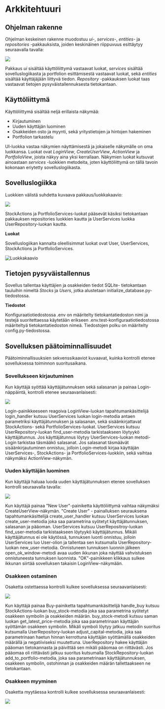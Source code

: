 # Arkkitehtuuri

## Ohjelman rakenne

Ohjelman keskeinen rakenne muodostuu _ui-_, _services-_, _entities-_ ja _repositories_ -pakkauksista, joiden keskinäinen riippuvuus esittäytyy seuraavalla tavalla:

![](./kuvat/pakkausrakenne.png)

Pakkaus _ui_ sisältää käyttöliittymä vastaavat luokat, _services_ sisältää sovelluslogiikasta ja portfolion esittämisestä vastaavat luokat, sekä _entities_ sisältää käyttäjäjään liittyvä tiedon. _Repository_ -pakkauksen luokat taas vastaavat tietojen pysyväistallennuksesta tietokantaan.

## Käyttöliittymä

Käyttöliittymä sisältää neljä erillaista näkymää:

- Kirjautuminen
- Uuden käyttäjän luominen
- Osakkeiden osto ja myynti, sekä yritystietojen ja hintojen hakeminen
- Portfolion tarkastelu

UI-luokka vastaa näkymien näyttämisestä ja jokaiselle näkymälle on oma luokkansa. Luokat ovat _LoginView_, _CreateUserView_, _ActionView_ ja _PortfolioView_, joista näkyy aina yksi kerrallaan. Näkymien luokat kutsuvat ainoastaan _services_ -luokkien metodeita, joten käyttöliittymä on tällä tavoin kokonaan eriytetty sovelluslogiikasta. 

## Sovelluslogiikka

Luokkien välistä suhdetta kuvaava pakkaus/luokkakaavio:

![](./kuvat/luokka_pakkaus_kaavio.png)

StockActions ja PortfolioServices-luokat pääsevät käsiksi tietokantaan pakkauksen repositories luokkien kautta ja UserServices luokka UserRepository-luokan kautta.   

**Luokat**

Sovelluslogiikan kannalta oleellisimmat luokat ovat User, UserServices, StockActions ja PortfolioServices.

![Luokkakaavio](./kuvat/luokat.png)

## Tietojen pysyväistallennus

Sovellus tallentaa käyttäjien ja osakkeiden tiedot SQLite- tietokantaan tauluihin nimeltä _Stocks_ ja _Users_, jotka alustetaan initialize_database.py-tiedostossa.

**Tiedostot**

Konfiguraatiotiedostossa .env on määritelty tietokantatiedoston nimi ja testejä suoritettaessa käytetään erikseen .env.test-konfiguraatiotiedostossa määriteltyä tietokantatiedoston nimeä. Tiedostojen polku on määritelty config.py-tiedostossa.

## Sovelluksen päätoiminnallisuudet

Päätoiminnallisuuksien sekvenssikaaviot kuvaavat, kuinka kontrolli etenee sovelluksessa toiminnon suoritusaikana.

### Sovellukseen kirjautuminen

Kun käyttäjä syöttää käyttäjätunnuksen sekä salasanan ja painaa Login-näppäintä, kontrolli etenee seuraavanlaisesti:

![](./kuvat/login_kontrolli.png)

Login-painikkeeseen reagoiva LoginView-luokan tapahtumankäsittelijä login_handler kutsuu UserServices luokan login-metodia antaen parametriksi käyttäjätunnuksen ja salasanan, sekä sisäänkirjattavat StockActions- sekä PortfolioServices-luokat. UserServices kutsuu UserRepository-luokan find_user-metodia tarkistaakseen löytyykö käyttäjätunnus. Jos käyttäjätunnus löytyy UserServices-luokan metodi-Login tarkistaa täsmääkö salasanat. Jos salasanat täsmäävät sisäänkirjautuminen onnistuu, jolloin Login-metodi kirjaa käyttäjän UserServices-, StockActions- ja PortfolioServices-luokkiin, sekä vaihtaa näkymäksi ActionView-näkymän.

### Uuden käyttäjän luominen

Kun käyttäjä haluaa luoda uuden käyttäjätunnuksen etenee sovelluksen kontrolli seuraavalla tavalla:

![](./kuvat/new_user_kontrolli.png)

Kun käyttäjä painaa "New User"-painiketta käyttöliittymä vaihtaa näkymäksi CreateUserView-näkymän. "Create User" - painalluksen seurauksena tapahtumankäsittelijä create_user_handler kutsuu UserServices luokan create_user-metodia joka saa parametrina syötetyt käyttäjätunnuksen, salasanan ja pääoman. UserServices kutsuu UserRepositroy-luokan find_user-metodia tarkistaakseen löytyykö käyttäjätunnus. Mikäli käyttäjätunnus ei ole käytössä, tunnuksen luonti onnistuu, jolloin UserServices luo User-olion ja tallentaa sen kutsumalla UserRepository-luokan new_user-metodia. Onnistuneen tunnuksen luonnin jälkeen open_ok_window-metodi avaa uuden ikkunan joka näyttää vahvistuksen onnistuneesta tunnuksen luonnista. "OK"-painikkeen klikkaus sulkee ikkunan siirtää sovelluksen takaisin LoginView-näkymään.

### Osakkeen ostaminen

Osaketta ostettaessa kontrolli kulkee sovelluksessa seuraavanlaisesti:

![](./kuvat/buying.png)

Kun käyttäjä painaa Buy-painiketta tapahtumankäsittelijä handle_buy kutsuu StockActions-luokan buy_stock-metodia joka saa parametrina syötetyt osakkeen symbolin ja osakkeiden määrän. buy_stock-metodi kutsuu saman luokan get_latest_price-metodia joka saa parametrinaan käyttäjän syöttämän osakkeen symbolin. Mikäli symboli löytyy jatkuu metodin suoritus kutsumalla UserRepository-luokan adjust_capital-metodia, joka saa parametrinaan haetun hinnan kerrottuna käyttäjän syöttämällä osakkeiden määrällä ja negatiiviseksi muutettuna. UserRepository hakee käyttäjän pääoman tietokannasta ja päivittää sen mikäli pääomaa on riittävästi. Jos pääomaa oli riittävästi jatkuu suoritus kutsumalla StockRepository-luokan add_to_portfolio-metodia, joka saa parametrinaan käyttäjätunnuksen, osakkeen symbolin, ostohinnan ja osakkeiden määrän tallettaakseen ne tietokantaan. 

### Osakkeen myyminen

Osaketta myytäessa kontrolli kulkee sovelluksessa seuraavanlaisesti:

![](./kuvat/selling.png)

